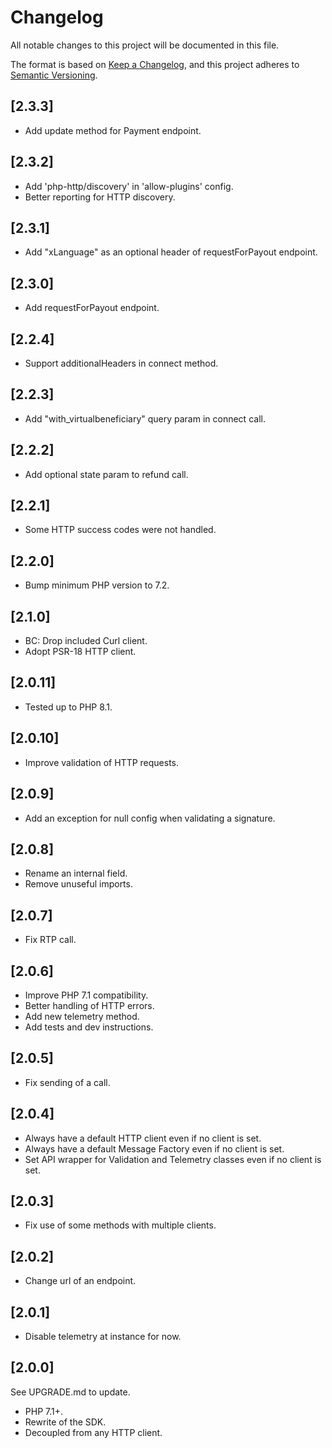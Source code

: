 # Changelog
All notable changes to this project will be documented in this file.

The format is based on [Keep a Changelog](https://keepachangelog.com/en/1.0.0/),
and this project adheres to [Semantic Versioning](https://semver.org/spec/v2.0.0.html).

## [2.3.3]
- Add update method for Payment endpoint.

## [2.3.2]
- Add 'php-http/discovery' in 'allow-plugins' config.
- Better reporting for HTTP discovery.

## [2.3.1]
- Add "xLanguage" as an optional header of requestForPayout endpoint.

## [2.3.0]
- Add requestForPayout endpoint.

## [2.2.4]
- Support additionalHeaders in connect method.

## [2.2.3]
- Add "with_virtualbeneficiary" query param in connect call.

## [2.2.2]
- Add optional state param to refund call.

## [2.2.1]
- Some HTTP success codes were not handled.

## [2.2.0]
- Bump minimum PHP version to 7.2.

## [2.1.0]
- BC: Drop included Curl client.
- Adopt PSR-18 HTTP client.

## [2.0.11]
- Tested up to PHP 8.1.

## [2.0.10]
- Improve validation of HTTP requests.

## [2.0.9]
- Add an exception for null config when validating a signature.

## [2.0.8]
- Rename an internal field.
- Remove unuseful imports.

## [2.0.7]
- Fix RTP call.

## [2.0.6]
- Improve PHP 7.1 compatibility.
- Better handling of HTTP errors.
- Add new telemetry method.
- Add tests and dev instructions.

## [2.0.5]
- Fix sending of a call.

## [2.0.4]
- Always have a default HTTP client even if no client is set.
- Always have a default Message Factory even if no client is set.
- Set API wrapper for Validation and Telemetry classes even if no client is set.

## [2.0.3]
- Fix use of some methods with multiple clients.

## [2.0.2]
- Change url of an endpoint.

## [2.0.1]
- Disable telemetry at instance for now.

## [2.0.0]
See UPGRADE.md to update.
- PHP 7.1+.
- Rewrite of the SDK.
- Decoupled from any HTTP client.
